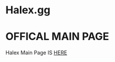 # Halex.gg
# OFFICAL MAIN PAGE
Halex Main Page IS [HERE](https://mrstategaming1.github.io/Halex.gg/)
